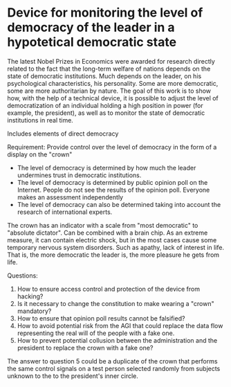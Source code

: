 # Device for monitoring the level of democracy of the leader in a hypotetical democratic state

The latest Nobel Prizes in Economics were awarded for research directly related to the fact that the long-term welfare of nations depends on the state of democratic institutions. Much depends on the leader, on his psychological characteristics, his personality. Some are more democratic, some are more authoritarian by nature. The goal of this work is to show how, with the help of a technical device, it is possible to adjust the level of democratization of an individual holding a high position in power (for example, the president), as well as to monitor the state of democratic institutions in real time.

Includes elements of direct democracy

Requirement: Provide control over the level of democracy in the form of a display on the "crown"

* The level of democracy is determined by how much the leader undermines trust in democratic institutions.
* The level of democracy is determined by public opinion poll on the Internet. People do not see the results of the opinion poll. Everyone makes an assessment independently
* The level of democracy can also be determined taking into account the research of international experts.

The crown has an indicator with a scale from "most democratic" to "absolute dictator".
Can be combined with a brain chip.
As an extreme measure, it can contain electric shock, but in the most cases cause some temporary nervous system disorders.
Such as apathy, lack of interest in life. That is, the more democratic the leader is, the more pleasure he gets from life.

Questions:
1. How to ensure access control and protection of the device from hacking?
2. Is it necessary to change the constitution to make wearing a "crown" mandatory?
3. How to ensure that opinion poll results cannot be falsified?
4. How to avoid potential risk from the AGI that could replace the data flow representing the real will of the people with a fake one.
5. How to prevent potential collusion between the administration and the president to replace the crown with a fake one?

The answer to question 5 could be a duplicate of the crown that performs the same control signals on a test person selected randomly from subjects unknown to the 
to the president's inner circle.
